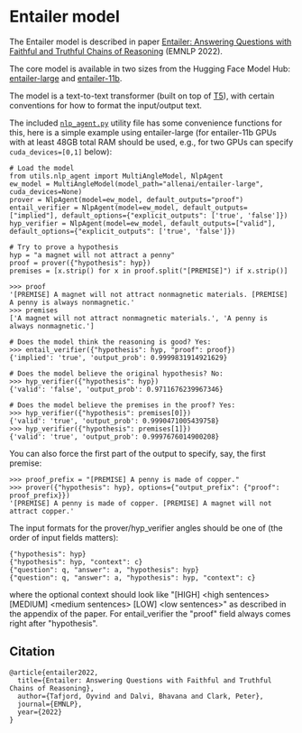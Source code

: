 # Entailer model

The Entailer model is described in paper [Entailer: Answering Questions with Faithful and Truthful Chains of
Reasoning]() (EMNLP 2022).

The core model is available in two sizes from the Hugging Face Model Hub: [entailer-large](https://huggingface.co/allenai/entailer-large) 
and [entailer-11b](https://huggingface.co/allenai/entailer-11b).

The model is a text-to-text transformer (built on top of [T5](https://github.com/google-research/text-to-text-transfer-transformer)), 
with certain conventions for how to format the input/output text.

The included [`nlp_agent.py`](utils/nlp_agent.py) utility file has some convenience functions for this, 
here is a simple example using entailer-large (for entailer-11b GPUs with at least 48GB total RAM 
should be used, e.g., for two GPUs can specify `cuda_devices=[0,1]` below):

```
# Load the model
from utils.nlp_agent import MultiAngleModel, NlpAgent
ew_model = MultiAngleModel(model_path="allenai/entailer-large", cuda_devices=None)
prover = NlpAgent(model=ew_model, default_outputs="proof")
entail_verifier = NlpAgent(model=ew_model, default_outputs=["implied"], default_options={"explicit_outputs": ['true', 'false']})
hyp_verifier = NlpAgent(model=ew_model, default_outputs=["valid"], default_options={"explicit_outputs": ['true', 'false']})

# Try to prove a hypothesis
hyp = "a magnet will not attract a penny"
proof = prover({"hypothesis": hyp})
premises = [x.strip() for x in proof.split("[PREMISE]") if x.strip()]

>>> proof
'[PREMISE] A magnet will not attract nonmagnetic materials. [PREMISE] A penny is always nonmagnetic.'
>>> premises
['A magnet will not attract nonmagnetic materials.', 'A penny is always nonmagnetic.']

# Does the model think the reasoning is good? Yes:
>>> entail_verifier({"hypothesis": hyp, "proof": proof})
{'implied': 'true', 'output_prob': 0.9999831914921629}

# Does the model believe the original hypothesis? No:
>>> hyp_verifier({"hypothesis": hyp})
{'valid': 'false', 'output_prob': 0.9711676239967346}

# Does the model believe the premises in the proof? Yes:
>>> hyp_verifier({"hypothesis": premises[0]})
{'valid': 'true', 'output_prob': 0.9990471005439758}
>>> hyp_verifier({"hypothesis": premises[1]})
{'valid': 'true', 'output_prob': 0.9997676014900208}
```

You can also force the first part of the output to specify, say, the first premise:

```
>>> proof_prefix = "[PREMISE] A penny is made of copper."
>>> prover({"hypothesis": hyp}, options={"output_prefix": {"proof": proof_prefix}})
'[PREMISE] A penny is made of copper. [PREMISE] A magnet will not attract copper.'
```

The input formats for the prover/hyp_verifier angles should be one of (the order of input fields matters):

```
{"hypothesis": hyp}
{"hypothesis": hyp, "context": c}
{"question": q, "answer": a, "hypothesis": hyp}
{"question": q, "answer": a, "hypothesis": hyp, "context": c}
```

where the optional context should look like 
"[HIGH] \<high sentences\> [MEDIUM] \<medium sentences\> [LOW] \<low sentences\>" as described in the appendix of the paper. 
For entail_verifier the "proof" field always comes right after "hypothesis".

## Citation

```
@article{entailer2022,
  title={Entailer: Answering Questions with Faithful and Truthful Chains of Reasoning},
  author={Tafjord, Oyvind and Dalvi, Bhavana and Clark, Peter},
  journal={EMNLP},
  year={2022}
}
```
